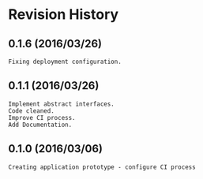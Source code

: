# Revision History

## 0.1.6 (2016/03/26)
	Fixing deployment configuration.

## 0.1.1 (2016/03/26)
	Implement abstract interfaces.
	Code cleaned.
	Improve CI process.
	Add Documentation.

## 0.1.0 (2016/03/06)
	Creating application prototype - configure CI process


